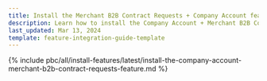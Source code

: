 ```yaml
---
title: Install the Merchant B2B Contract Requests + Company Account feature
description: Learn how to install the Company Account + Merchant B2B Contract Requests feature into your Spryker B2B project.
last_updated: Mar 13, 2024
template: feature-integration-guide-template
---
```


{% include pbc/all/install-features/latest/install-the-company-account-merchant-b2b-contract-requests-feature.md %} <!-- To edit, see /_includes/pbc/all/install-features/202404.0/install-the-company-account-merchant-b2b-contract-requests-feature.md -->

